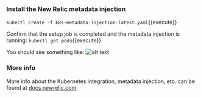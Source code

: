 ### Install the New Relic metadata injection
`kubectl create -f k8s-metadata-injection-latest.yaml`{{execute}}

Confirm that the setup job is completed and the metadata injection is running:
`kubectl get pods`{{execute}}

You should see something like:
![alt text](https://github.com/polfliet/katacoda-scenarios/blob/master/kubernetes/assets/metadata.png?raw=true "Metadata")

### More info
More info about the Kubernetes integration, metadata injection, etc. can be found at [docs.newrelic.com](https://docs.newrelic.com/docs/integrations/kubernetes-integration/get-started/introduction-kubernetes-integration)